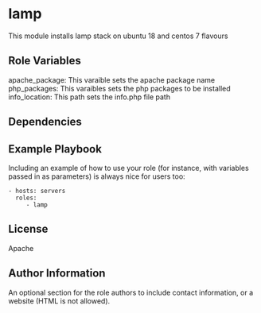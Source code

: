 lamp
=====

This module installs lamp stack on ubuntu 18 and centos 7 flavours


Role Variables
--------------

apache_package: This varaible sets the apache package name
php_packages: This varaibles sets the php packages to be installed
info_location: This path sets the info.php file path

Dependencies
------------


Example Playbook
----------------

Including an example of how to use your role (for instance, with variables passed in as parameters) is always nice for users too:

    - hosts: servers
      roles:
         - lamp

License
-------

Apache

Author Information
------------------

An optional section for the role authors to include contact information, or a website (HTML is not allowed).
